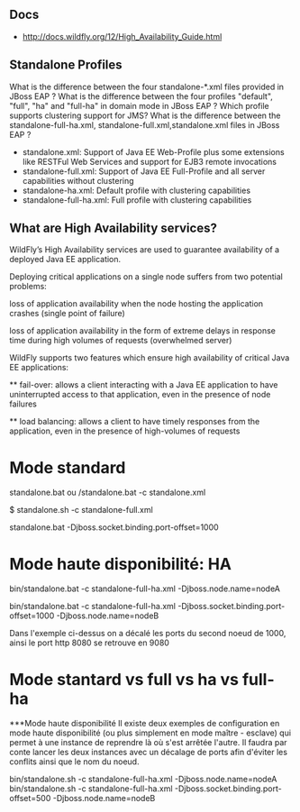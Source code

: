 ## Docs

- http://docs.wildfly.org/12/High_Availability_Guide.html

##   Standalone Profiles

What is the difference between the four standalone-*.xml files provided in JBoss EAP ?
What is the difference between the four profiles "default", "full", "ha" and "full-ha" in domain mode in JBoss EAP ?
Which profile supports clustering support for JMS?
What is the difference between the standalone-full-ha.xml, standalone-full.xml,standalone.xml files in JBoss EAP ?

* standalone.xml: Support of Java EE Web-Profile plus some extensions like RESTFul Web Services and support for EJB3 remote invocations
* standalone-full.xml: Support of Java EE Full-Profile and all server capabilities without clustering
* standalone-ha.xml: Default profile with clustering capabilities
* standalone-full-ha.xml: Full profile with clustering capabilities


## What are High Availability services?
WildFly’s High Availability services are used to guarantee availability of a deployed Java EE application.

Deploying critical applications on a single node suffers from two potential problems:

loss of application availability when the node hosting the application crashes (single point of failure)

loss of application availability in the form of extreme delays in response time during high volumes of requests (overwhelmed server)

WildFly supports two features which ensure high availability of critical Java EE applications:

** fail-over: allows a client interacting with a Java EE application to have uninterrupted access to that application, even in the presence of node failures

** load balancing: allows a client to have timely responses from the application, even in the presence of high-volumes of requests


# Mode standard

standalone.bat   ou  /standalone.bat -c standalone.xml 


$ standalone.sh -c standalone-full.xml

standalone.bat -Djboss.socket.binding.port-offset=1000  

# Mode haute disponibilité: HA


bin/standalone.bat -c standalone-full-ha.xml -Djboss.node.name=nodeA


bin/standalone.bat  -c standalone-full-ha.xml -Djboss.socket.binding.port-offset=1000 -Djboss.node.name=nodeB

Dans l'exemple ci-dessus on a décalé les ports du second noeud de 1000, ainsi le port http 8080 se retrouve en 9080


# Mode stantard vs full vs ha vs full-ha
***Mode haute disponibilité
Il existe deux exemples de configuration en mode haute disponibilité (ou plus simplement en mode maître - esclave) qui permet à une instance de reprendre là où s'est arrêtée l'autre. Il faudra par conte lancer les deux instances avec un décalage de ports afin d'éviter les conflits ainsi que le nom du noeud.

bin/standalone.sh -c standalone-full-ha.xml -Djboss.node.name=nodeA
bin/standalone.sh -c standalone-full-ha.xml -Djboss.socket.binding.port-offset=500 -Djboss.node.name=nodeB
